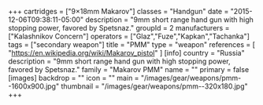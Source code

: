 +++
cartridges = ["9×18mm Makarov"]
classes = "Handgun"
date = "2015-12-06T09:38:11-05:00"
description = "9mm short range hand gun with high stopping power, favored by Spetsnaz."
groupId = 2
manufacturers = ["Kalashnikov Concern"]
operators = ["Glaz","Fuze","Kapkan","Tachanka"]
tags = ["secondary weapon"]
title = "PMM"
type = "weapon"
references = [
  "https://en.wikipedia.org/wiki/Makarov_pistol"
]
[info]
  country = "Russia"
  description = "9mm short range hand gun with high stopping power, favored by Spetsnaz."
  family = "Makarov PMM"
  name = ""
  primary = false
[images]
  backdrop = ""
  icon = ""
  main = "/images/gear/weapons/pmm--1600x900.jpg"
  thumbnail = "/images/gear/weapons/pmm--320x180.jpg"
+++
